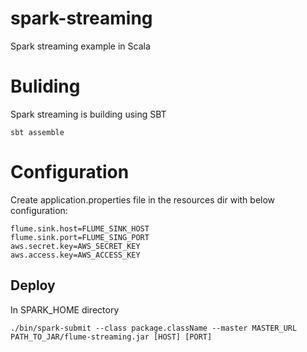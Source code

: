 # spark-streaming

Spark streaming example in Scala

# Buliding 
Spark streaming is building using SBT
    
    sbt assemble
    
    
# Configuration 
Create application.properties file in the resources dir with below configuration:

    flume.sink.host=FLUME_SINK_HOST
    flume.sink.port=FLUME_SING_PORT
    aws.secret.key=AWS_SECRET_KEY
    aws.access.key=AWS_ACCESS_KEY

    
## Deploy 
In SPARK_HOME directory

    ./bin/spark-submit --class package.className --master MASTER_URL 
    PATH_TO_JAR/flume-streaming.jar [HOST] [PORT]



